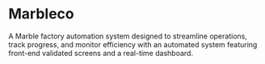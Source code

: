 # Marbleco
A Marble factory automation system designed to streamline operations, track progress, and monitor efficiency with an automated system featuring front-end validated screens and a real-time dashboard.
